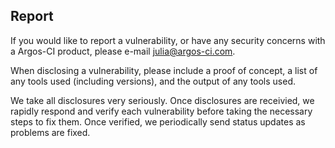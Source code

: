 ## Report

If you would like to report a vulnerability, or have any security concerns with a Argos-CI product, please e-mail [julia@argos-ci.com](mailto:julia@argos-ci.com).

When disclosing a vulnerability, please include a proof of concept, a list of any tools used (including versions), and the output of any tools used.

We take all disclosures very seriously. Once disclosures are receivied, we rapidly respond and verify each vulnerability before taking the necessary steps to fix them. Once verified, we periodically send status updates as problems are fixed.
